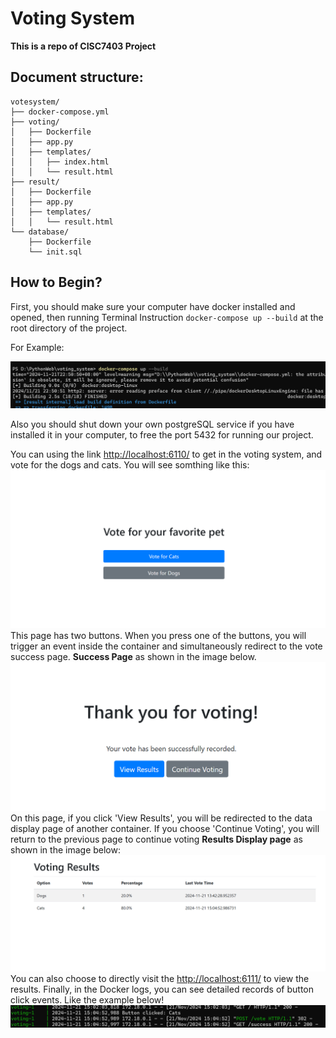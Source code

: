 # Voting System 

**This is a repo of CISC7403 Project**

## Document structure: 	

```
votesystem/
├── docker-compose.yml
├── voting/
│   ├── Dockerfile
│   ├── app.py
│   ├── templates/
│   │   ├── index.html
│   │   └── result.html
├── result/
│   ├── Dockerfile
│   ├── app.py
│   ├── templates/
│   │   └── result.html
└── database/
    ├── Dockerfile
    └── init.sql
```

## How to Begin?

First, you should make sure your computer have docker installed and opened, then running Terminal Instruction `docker-compose up --build`  at the root directory of the project.

For Example:

![example.png](images%2Fexample.png)

Also you should shut down your own postgreSQL service if you have installed it in your computer, to free the port 5432 for running our project.

You can using the link  <http://localhost:6110/> to get in the voting system, and vote for the dogs and cats.
You will see somthing like this:
![voting.png](images%2Fvoting.png)
This page has two buttons. When you press one of the buttons, you will trigger an event inside the container and simultaneously redirect to the vote success page.
**Success Page** as shown in the image below.
![success.png](images%2Fsuccess.png)
On this page, if you click 'View Results', you will be redirected to the data display page of another container. If you choose 'Continue Voting', you will return to the previous page to continue voting
**Results Display page** as shown in the image below:
![results.png](images%2Fresults.png)
You can also choose to directly visit the <http://localhost:6111/> to view the results.
Finally, in the Docker logs, you can see detailed records of button click events. Like the example below!
![log.png](images%2Flog.png)